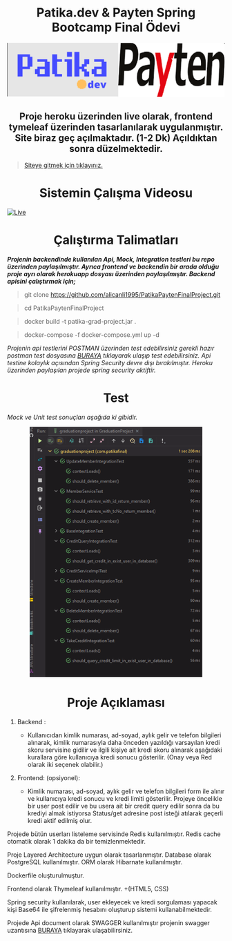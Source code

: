 # <center> Patika.dev & Payten Spring Bootcamp Final Ödevi </center>
<p align="center">
<img src="img/logo.png" alt="ci" width="800" class="center"/>
</p>

## <center> Proje heroku üzerinden live olarak, frontend tymeleaf üzerinden tasarlanılarak uygulanmıştır. Site biraz geç açılmaktadır. (1-2 Dk) Açıldıktan sonra düzelmektedir. 

>  [Siteye gitmek için tıklayınız.](https://gradproject-payten-patika.herokuapp.com) 

# <center> Sistemin Çalışma Videosu

[![Live](https://res.cloudinary.com/marcomontalbano/image/upload/v1644403010/video_to_markdown/images/youtube--csSkful5Byc-c05b58ac6eb4c4700831b2b3070cd403.jpg)](https://www.youtube.com/watch?v=csSkful5Byc "Live")

# <center>  Çalıştırma Talimatları 

***Projenin backendinde kullanılan Api, Mock, Integration testleri bu repo üzerinden paylaşılmıştır. Ayrıca frontend ve backendin bir arada olduğu proje ayrı olarak herokuapp dosyası üzerinden paylaşılmıştır. Backend apisini çalıştırmak için;***

>  git clone https://github.com/alicanli1995/PatikaPaytenFinalProject.git

>  cd PatikaPaytenFinalProject

>  docker build -t patika-grad-project.jar .

>  docker-compose -f docker-compose.yml up -d

*Projenin api testlerini POSTMAN üzerinden test edebilirsiniz gerekli hazır postman test dosyasına [BURAYA](https://github.com/alicanli1995/PatikaPaytenFinalProject/blob/main/PostmanTest.json)  tıklayarak ulaşıp test edebilirsiniz. Api testine kolaylık açısından Spring Security devre dışı bırakılmıştır. Heroku üzerinden paylaşılan projede spring security aktiftir.*

# <center> Test

*Mock ve Unit test sonuçları aşağıda ki gibidir.*

<p align="center"><img src="img/test.png" alt="ci" width="400" class="center"/></p>


# <center> Proje Açıklaması

1.  Backend :
    * Kullanıcıdan kimlik numarası, ad-soyad, aylık gelir ve telefon bilgileri alınarak, kimlik
    numarasıyla daha önceden yazıldığı varsayılan kredi skoru servisine gidilir ve ilgili
    kişiye ait kredi skoru alınarak aşağıdaki kurallara göre kullanıcıya kredi sonucu
    gösterilir.
    (Onay veya Red olarak iki seçenek olabilir.)

2.  Frontend: (opsiyonel):
    * Kimlik numarası, ad-soyad, aylık gelir ve telefon bilgileri form ile alınır ve kullanıcıya
    kredi sonucu ve kredi limiti gösterilir.
    Projeye öncelikle bir user post edilir ve bu usera ait bir credit query edilir sonra da bu krediyi almak istiyorsa Status/get adresine post isteği atılarak geçerli kredi aktif edilmiş olur.

Projede bütün userları listeleme servisinde Redis kullanılmıştır. Redis cache otomatik olarak 1 dakika da bir temizlenmektedir.

Proje Layered Architecture uygun olarak tasarlanmıştır. Database olarak PostgreSQL kullanılmıştır. ORM olarak Hibarnate kullanılmıştır.

Dockerfile oluşturulmuştur.

Frontend olarak Thymeleaf kullanılmıştır. +(HTML5, CSS) 

Spring security kullanılarak, user ekleyecek ve kredi sorgulaması yapacak kişi Base64 ile şifrelenmiş hesabını oluşturup sistemi kullanabilmektedir.

Projede Api document olarak SWAGGER kullanılmıştır projenin swagger uzantısına [BURAYA](https://gradproject-payten-patika.herokuapp.com/swagger-ui/index.html) tıklayarak ulaşabilirsiniz.



